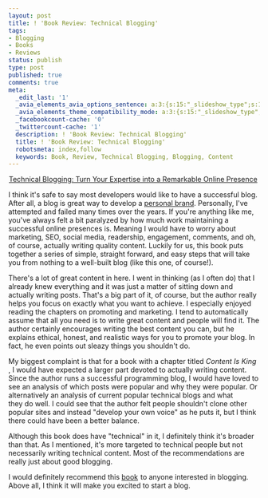 ```yaml
---
layout: post
title: ! 'Book Review: Technical Blogging'
tags:
- Blogging
- Books
- Reviews
status: publish
type: post
published: true
comments: true
meta:
  _edit_last: '1'
  _avia_elements_avia_options_sentence: a:3:{s:15:"_slideshow_type";s:11:"fade_slider";s:19:"_slideshow_autoplay";s:5:"false";s:19:"_slideshow_duration";s:1:"5";}
  _avia_elements_theme_compatibility_mode: a:3:{s:15:"_slideshow_type";s:11:"fade_slider";s:19:"_slideshow_autoplay";s:5:"false";s:19:"_slideshow_duration";s:1:"5";}
  _facebookcount-cache: '0'
  _twittercount-cache: '1'
  description: ! 'Book Review: Technical Blogging'
  title: ! 'Book Review: Technical Blogging'
  robotsmeta: index,follow
  keywords: Book, Review, Technical Blogging, Blogging, Content
---
```

<a href="http://www.amazon.com/gp/product/1934356883/ref=as_li_ss_il?ie=UTF8&amp;tag=skalbontechno-20&amp;linkCode=as2&amp;camp=1789&amp;creative=390957&amp;creativeASIN=1934356883"><img class="alignleft" src="http://ws.assoc-amazon.com/widgets/q?_encoding=UTF8&amp;Format=_SL160_&amp;ASIN=1934356883&amp;MarketPlace=US&amp;ID=AsinImage&amp;WS=1&amp;tag=skalbontechno-20&amp;ServiceVersion=20070822" alt="" border="0" /></a><img style="border: none !important; margin: 0px !important;" src="http://www.assoc-amazon.com/e/ir?t=skalbontechno-20&amp;l=as2&amp;o=1&amp;a=1934356883" alt="" width="1" height="1" border="0" /><a href="http://www.amazon.com/gp/product/1934356883/ref=as_li_qf_sp_asin_tl?ie=UTF8&amp;tag=skalbontechno-20&amp;linkCode=as2&amp;camp=1789&amp;creative=9325&amp;creativeASIN=1934356883">Technical Blogging: Turn Your Expertise into a Remarkable Online Presence</a><img style="border: none !important; margin: 0px !important;" src="http://www.assoc-amazon.com/e/ir?t=skalbontechno-20&amp;l=as2&amp;o=1&amp;a=1934356883" alt="" width="1" height="1" border="0" />

I think it's safe to say most developers would like to have a successful blog. After all, a blog is great way to develop a <a href="http://www.codinghorror.com/blog/2006/04/your-personal-brand.html">personal brand</a>. Personally, I've attempted and failed many times over the years. If you're anything like me, you've always felt a bit paralyzed by how much work maintaining a successful online presences is. Meaning I would have to worry about marketing, SEO, social media, readership, engagement, comments, and oh, of course, actually writing quality content. Luckily for us, this book puts together a series of simple, straight forward, and easy steps that will take you from nothing to a well-built blog (like this one, of course!).

<!--more-->

There's a lot of great content in here. I went in thinking (as I often do) that I already knew everything and it was just a matter of sitting down and actually writing posts. That's a big part of it, of course, but the author really helps you focus on exactly what you want to achieve. I especially enjoyed reading the chapters on promoting and marketing. I tend to automatically assume that all you need is to write great content and people will find it. The author certainly encourages writing the best content you can, but he explains ethical, honest, and realistic ways for you to promote your blog. In fact, he even points out sleazy things you shouldn't do.

My biggest complaint is that for a book with a chapter titled  *Content Is King* , I would have expected a larger part devoted to actually writing content. Since the author runs a successful programming blog, I would have loved to see an analysis of which posts were popular and why they were popular. Or alternatively an analysis of current popular technical blogs and what they do well. I could see that the author felt people shouldn't clone other popular sites and instead "develop your own voice" as he puts it, but I think there could have been a better balance.

Although this book does have "technical" in it, I definitely think it's broader than that. As I mentioned, it's more targeted to technical people but not necessarily writing technical content. Most of the recommendations are really just about good blogging.

I would definitely recommend this <a href="http://www.amazon.com/gp/product/1934356883/ref=as_li_qf_sp_asin_tl?ie=UTF8&amp;tag=skalbontechno-20&amp;linkCode=as2&amp;camp=1789&amp;creative=9325&amp;creativeASIN=1934356883">book</a><img style="border: none !important; margin: 0px !important;" src="http://www.assoc-amazon.com/e/ir?t=skalbontechno-20&amp;l=as2&amp;o=1&amp;a=1934356883" alt="" width="1" height="1" border="0" /> to anyone interested in blogging. Above all, I think it will make you excited to start a blog.

